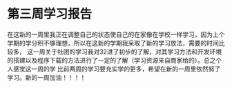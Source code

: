 # 第三周学习报告
  在这新的一周里我正在调整自己的状态使自己的在家像在学校一样学习，因为上个学期的学分积不够理想，所以在这新的学期我采取了新的学习放法，需要的时间比较多，
这一周关于社团的学习我对32进了初步的了解，对其学习方法和开发环境的搭建以及程序下载的方法进行了一定的了解（学习资源来自商家给的）。总之个人感觉这一周的学
比前两周的学习要充实学的更多，希望在新的一周里依然努了学习。新的一周加油！！！！

